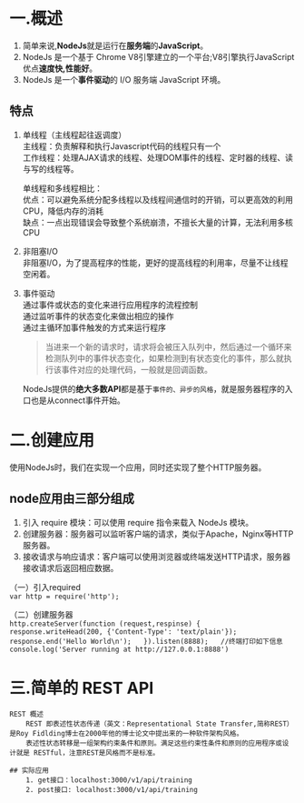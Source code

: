 # 一.概述

1. 简单来说,**NodeJs**就是运行在**服务端**的**JavaScript**。
2. NodeJs 是一个基于 Chrome V8引擎建立的一个平台;V8引擎执行JavaScript优点**速度快,性能好**。
3. NodeJs 是一个**事件驱动**的 I/O 服务端 JavaScript 环境。

## 特点

1. 单线程（主线程起往返调度）  
	主线程：负责解释和执行Javascript代码的线程只有一个  
	工作线程：处理AJAX请求的线程、处理DOM事件的线程、定时器的线程、读与写的线程等。  
	
	单线程和多线程相比：  
	优点：可以避免系统分配多线程以及线程间通信时的开销，可以更高效的利用CPU，降低内存的消耗  
	缺点：一点出现错误会导致整个系统崩溃，不擅长大量的计算，无法利用多核CPU
	
2. 非阻塞I/O	  
	非阻塞I/O，为了提高程序的性能，更好的提高线程的利用率，尽量不让线程空闲着。  
	
3. 事件驱动  
	通过事件或状态的变化来进行应用程序的流程控制  
	通过监听事件的状态变化来做出相应的操作  
	通过主循环加事件触发的方式来运行程序  
	>当进来一个新的请求时，请求将会被压入队列中，然后通过一个循环来检测队列中的事件状态变化，如果检测到有状态变化的事件，那么就执行该事件对应的处理代码，一般就是回调函数。  
	
	NodeJs提供的**绝大多数API**都是基于`事件的、异步的风格`，就是服务器程序的入口也是从connect事件开始。

# 二.创建应用  
使用NodeJs时，我们在实现一个应用，同时还实现了整个HTTP服务器。  
	
## node应用由三部分组成
1. 引入 require 模块：可以使用 require 指令来载入 NodeJs 模块。
2. 创建服务器：服务器可以监听客户端的请求，类似于Apache，Nginx等HTTP服务器。
3. 接收请求与响应请求：客户端可以使用浏览器或终端发送HTTP请求，服务器接收请求后返回相应数据。

（一）引入required  
	```
	var http = require('http');
	```
	
（二）创建服务器  
	```
	http.createServer(function (request,respinse) {  
		response.writeHead(200, {'Content-Type': 'text/plain'});  
		response.end('Hello World\n');  
	}).listen(8888);  
	//终端打印如下信息    
	console.log('Server running at http://127.0.0.1:8888')  
	```
	
# 三.简单的 REST API
	REST 概述  
		REST 即表述性状态传递（英文：Representational State Transfer,简称REST）是Roy Fidlding博士在2000年他的博士论文中提出来的一种软件架构风格。  
		表述性状态转移是一组架构约束条件和原则。满足这些约束性条件和原则的应用程序或设计就是 RESTful，注意REST是风格而不是标准。  
	
	## 实际应用
		1. get接口：localhost:3000/v1/api/training
		2. post接口: localhost:3000/v1/api/training  
		